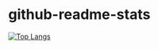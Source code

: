 # github-readme-stats

[![Top Langs](https://github-readme-stats.vercel.app/api/top-langs/?username=andcecilia)](https://github.com/andcecilia/github-readme-stats)
